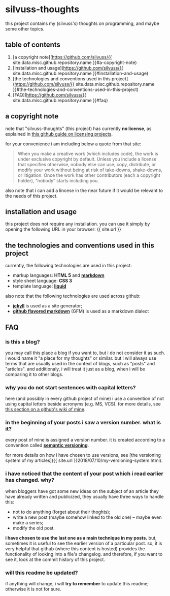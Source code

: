 # silvuss-thoughts

this project contains my (silvuss's) thoughts on programming, and maybe some other topics.

## table of contents

1. [a copyright note](https://github.com/silvuss/{{ site.data.misc.github.repository.name }}#a-copyright-note)
2. [installation and usage](https://github.com/silvuss/{{ site.data.misc.github.repository.name }}#installation-and-usage)
3. [the technologies and conventions used in this project](https://github.com/silvuss/{{ site.data.misc.github.repository.name }}#the-technologies-and-conventions-used-in-this-project)
4. [FAQ](https://github.com/silvuss/{{ site.data.misc.github.repository.name }}#faq)

## a copyright note

note that "silvuss-thoughts" (this project) has currently **no license**, as explained in [this github guide on licensing projects](https://choosealicense.com/no-permission/).

for your convenience i am including below a quote from that site:

> When you make a creative work (which includes code), the work is under exclusive copyright by default. Unless you include a license that specifies otherwise, nobody else can use, copy, distribute, or modify your work without being at risk of take-downs, shake-downs, or litigation. Once the work has other contributors (each a copyright holder), “nobody” starts including you.

also note that i can add a lincese in the near future if it would be relevant to the needs of this project.

## installation and usage

this project does not require any installation. you can use it simply by opening the following URL in your browser: {{ site.url }}

## the technologies and conventions used in this project

currently, the following technologies are used in this project:
- markup languages: **HTML 5** and [**markdown**]()
- style sheet language: **CSS 3**
- template language: [**liquid**](https://shopify.github.io/liquid/)

also note that the following technologies are used across github:
- [**jekyll**](https://jekyllrb.com/) is used as a site generator;
- [**github flavored markdown**]() (GFM) is used as a markdown dialect

## FAQ

### is this a blog?

you may call this place a blog if you want to, but i do not consider it as such. i would name it "a place for my thoughts" or similar. but i will always use terms that are usually used in the context of blogs, such as "posts" and "articles". and additionaly, i will treat it just as a blog, when i will be comparing it to other blogs.

### why you do not start sentences with capital letters?

here (and possibly in every github project of mine) i use a convention of not using capital letters beside acronyms (e.g. MS, VCS). for more details, see [this section on a github's wiki of mine](https://github.com/silvuss/silvuss-jsgame-1/wiki/conventions-that-you-should-use-in-this-project#text-writing-and-formatting-conventions-that-you-should-use-in-this-project).

### in the beginning of your posts i saw a version number. what is it?

every post of mine is assigned a version number. it is created according to a convention called [**semantic versioning**](https://semver.org/).

for more details on how i have chosen to use versions, see [the versioning system of my articles]({{ site.url }}2018/07/10/my-versioning-system.html).

### i have noticed that the content of your post which i read earlier has changed. why?

when bloggers have got some new ideas on the subject of an article they have already written and publicized, they usually have three ways to handle this:
- not to do anything (forget about their thoghts);
- write a new post (maybe somehow linked to the old one) – maybe even make a series;
- modify the old post.

**i have chosen to use the last one as a main technique in my posts.** but, sometimes it is useful to see the earlier version of a particular post. so, it is very helpful that github (where this content is hosted) provides the functionality of looking into a file's changelog. and therefore, if you want to see it, look at the commit history of this project.

### will this readme be updated?

if anything will change, i will **try to remember** to update this readme; otherwise it is not for sure.